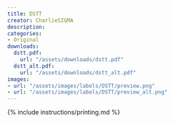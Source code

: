 ```yaml
---
title: DSTT
creator: CharlieSIGMA
description:
categories:
- Original
downloads:
  dstt.pdf:
    url: "/assets/downloads/dstt.pdf"
  dstt_alt.pdf:
    url: "/assets/downloads/dstt_alt.pdf"
images:
- url: "/assets/images/labels/DSTT/preview.png"
- url: "/assets/images/labels/DSTT/preview_alt.png"
---
```


{% include instructions/printing.md %}
